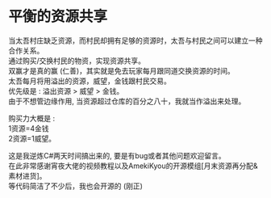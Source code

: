 # 平衡的资源共享  

当太吾村庄缺乏资源，而村民却拥有足够的资源时，太吾与村民之间可以建立一种合作关系。  
通过购买/交换村民的物资，实现资源共享。  
双赢才是真的赢 (仁善)，其实就是免去玩家每月跟同道交换资源的时间。  
太吾每月将用溢出的资源，威望，金钱跟村民交易。  
优先级是 : 溢出资源 > 威望 > 金钱。  
由于不想管边缘作用, 当资源超过仓库的百分之八十，我就当作溢出来处理。  
  
购买力大概是 :  
1资源=4金钱  
2资源=1威望。  

这是我逆炼C#两天时间搞出来的, 要是有bug或者其他问题欢迎留言。  
在此非常感谢宵夜大佬的视频教程以及AmekiKyou的开源模组[月末资源再分配&素材进货]。  
等代码简洁了不少后，我也会开源的 (刚正)  
